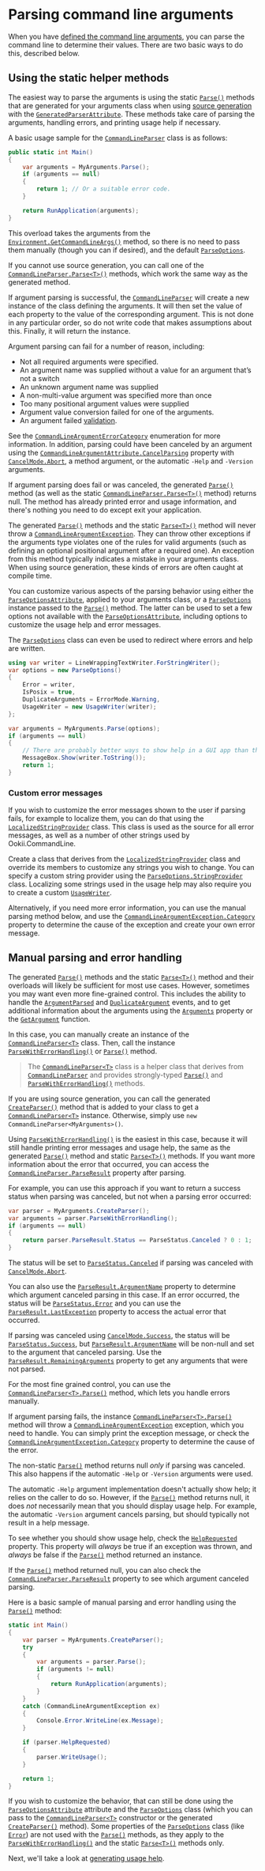 # Parsing command line arguments

When you have [defined the command line arguments](DefiningArguments.md), you can parse the command
line to determine their values. There are two basic ways to do this, described below.

## Using the static helper methods

The easiest way to parse the arguments is using the static [`Parse()`][Parse()_7] methods that are
generated for your arguments class when using [source generation](SourceGeneration.md) with the
[`GeneratedParserAttribute`][]. These methods take care of parsing the arguments, handling errors,
and printing usage help if necessary.

A basic usage sample for the [`CommandLineParser`][] class is as follows:

```csharp
public static int Main()
{
    var arguments = MyArguments.Parse();
    if (arguments == null)
    {
        return 1; // Or a suitable error code.
    }

    return RunApplication(arguments);
}
```

This overload takes the arguments from the [`Environment.GetCommandLineArgs()`][] method, so there is
no need to pass them manually (though you can if desired), and the default [`ParseOptions`][].

If you cannot use source generation, you can call one of the [`CommandLineParser.Parse<T>()`][]
methods, which work the same way as the generated method.

If argument parsing is successful, the [`CommandLineParser`][] will create a new instance of the
class defining the arguments. It will then set the value of each property to the value of the
corresponding argument. This is not done in any particular order, so do not write code that makes
assumptions about this. Finally, it will return the instance.

Argument parsing can fail for a number of reason, including:

- Not all required arguments were specified.
- An argument name was supplied without a value for an argument that’s not a switch
- An unknown argument name was supplied
- A non-multi-value argument was specified more than once
- Too many positional argument values were supplied
- Argument value conversion failed for one of the arguments.
- An argument failed [validation](Validation.md).

See the [`CommandLineArgumentErrorCategory`][] enumeration for more information. In addition,
parsing could have been canceled by an argument using the
[`CommandLineArgumentAttribute.CancelParsing`][] property with [`CancelMode.Abort`][], a method
argument, or the automatic `-Help` and `-Version` arguments.

If argument parsing does fail or was canceled, the generated [`Parse()`][Parse()_7] method (as well as the static
[`CommandLineParser.Parse<T>()`][] method) returns null. The method has already printed error and
usage information, and there's nothing you need to do except exit your application.

The generated [`Parse()`][Parse()_7] methods and the static [`Parse<T>()`][Parse<T>()_1] method will never throw
a [`CommandLineArgumentException`][]. They can throw other exceptions if the arguments type violates one
of the rules for valid arguments (such as defining an optional positional argument after a required
one). An exception from this method typically indicates a mistake in your arguments class. When
using source generation, these kinds of errors are often caught at compile time.

You can customize various aspects of the parsing behavior using either the
[`ParseOptionsAttribute`][], applied to your arguments class, or a [`ParseOptions`][] instance
passed to the [`Parse()`][Parse()_7] method. The latter can be used to set a few options not available with the
[`ParseOptionsAttribute`][], including options to customize the usage help and error messages.

The [`ParseOptions`][] class can even be used to redirect where errors and help are written.

```csharp
using var writer = LineWrappingTextWriter.ForStringWriter();
var options = new ParseOptions()
{
    Error = writer,
    IsPosix = true,
    DuplicateArguments = ErrorMode.Warning,
    UsageWriter = new UsageWriter(writer);
};

var arguments = MyArguments.Parse(options);
if (arguments == null)
{
    // There are probably better ways to show help in a GUI app than this.
    MessageBox.Show(writer.ToString());
    return 1;
}
```

### Custom error messages

If you wish to customize the error messages shown to the user if parsing fails, for example to
localize them, you can do that using the [`LocalizedStringProvider`][] class. This class is used as
the source for all error messages, as well as a number of other strings used by Ookii.CommandLine.

Create a class that derives from the [`LocalizedStringProvider`][] class and override its members to
customize any strings you wish to change. You can specify a custom string provider using the
[`ParseOptions.StringProvider`][] class. Localizing some strings used in the usage help may also
require you to create a custom [`UsageWriter`][].

Alternatively, if you need more error information, you can use the manual parsing method below, and
use the [`CommandLineArgumentException.Category`][] property to determine the cause of the exception
and create your own error message.

## Manual parsing and error handling

The generated [`Parse()`][Parse()_7] methods and the static [`Parse<T>()`][Parse<T>()_1] method and
their overloads will likely be sufficient for most use cases. However, sometimes you may want even
more fine-grained control. This includes the ability to handle the [`ArgumentParsed`][] and
[`DuplicateArgument`][DuplicateArgument_0] events, and to get additional information about the
arguments using the [`Arguments`][Arguments_0] property or the [`GetArgument`][] function.

In this case, you can manually create an instance of the [`CommandLineParser<T>`][] class. Then, call
the instance [`ParseWithErrorHandling()`][ParseWithErrorHandling()_1] or [`Parse()`][Parse()_5] method.

> The [`CommandLineParser<T>`][] class is a helper class that derives from [`CommandLineParser`][]
> and provides strongly-typed [`Parse()`][Parse()_5] and
> [`ParseWithErrorHandling()`][ParseWithErrorHandling()_1] methods.

If you are using source generation, you can call the generated [`CreateParser()`][CreateParser()_1] method that is added
to your class to get a [`CommandLineParser<T>`][] instance. Otherwise, simply use
`new CommandLineParser<MyArguments>()`.

Using [`ParseWithErrorHandling()`][ParseWithErrorHandling()_1] is the easiest in this case, because
it will still handle printing error messages and usage help, the same as the generated [`Parse()`][Parse()_7]
method and static [`Parse<T>()`][Parse<T>()_1] methods. If you want more information about the error
that occurred, you can access the [`CommandLineParser.ParseResult`][] property after parsing.

For example, you can use this approach if you want to return a success status when parsing was
canceled, but not when a parsing error occurred:

```csharp
var parser = MyArguments.CreateParser();
var arguments = parser.ParseWithErrorHandling();
if (arguments == null)
{
    return parser.ParseResult.Status == ParseStatus.Canceled ? 0 : 1;
}
```

The status will be set to [`ParseStatus.Canceled`][] if parsing was canceled with [`CancelMode.Abort`][].

You can also use the [`ParseResult.ArgumentName`][] property to determine which argument canceled
parsing in this case. If an error occurred, the status will be [`ParseStatus.Error`][] and you can
use the [`ParseResult.LastException`][] property to access the actual error that occurred.

If parsing was canceled using [`CancelMode.Success`][], the status will be [`ParseStatus.Success`][], but
[`ParseResult.ArgumentName`][] will be non-null and set to the argument that canceled parsing. Use the
[`ParseResult.RemainingArguments`][] property to get any arguments that were not parsed.

For the most fine grained control, you can use the [`CommandLineParser<T>.Parse()`][] method, which
lets you handle errors manually.

If argument parsing fails, the instance [`CommandLineParser<T>.Parse()`][] method will throw a
[`CommandLineArgumentException`][] exception, which you need to handle. You can simply print the
exception message, or check the [`CommandLineArgumentException.Category`][] property to determine
the cause of the error.

The non-static [`Parse()`][Parse()_5] method returns null _only_ if parsing was canceled. This also
happens if the automatic `-Help` or `-Version` arguments were used.

The automatic `-Help` argument implementation doesn't actually show help; it relies on the caller to
do so. However, if the [`Parse()`][Parse()_5] method returns null, it does _not_ necessarily mean
that you should display usage help. For example, the automatic `-Version` argument cancels parsing,
but should typically not result in a help message.

To see whether you should show usage help, check the [`HelpRequested`][] property. This property
will _always_ be true if an exception was thrown, and _always_ be false if the
[`Parse()`][Parse()_5] method returned an instance.

If the [`Parse()`][Parse()_5] method returned null, you can also check the
[`CommandLineParser.ParseResult`][] property to see which argument canceled parsing.

Here is a basic sample of manual parsing and error handling using the [`Parse()`][Parse()_5] method:

```csharp
static int Main()
{
    var parser = MyArguments.CreateParser();
    try
    {
        var arguments = parser.Parse();
        if (arguments != null)
        {
            return RunApplication(arguments);
        }
    }
    catch (CommandLineArgumentException ex)
    {
        Console.Error.WriteLine(ex.Message);
    }

    if (parser.HelpRequested)
    {
        parser.WriteUsage();
    }

    return 1;
}
```

If you wish to customize the behavior, that can still be done using the [`ParseOptionsAttribute`][]
attribute and the [`ParseOptions`][] class (which you can pass to the [`CommandLineParser<T>`][]
constructor or the generated [`CreateParser()`][CreateParser()_1] method). Some properties of the [`ParseOptions`][]
class (like [`Error`][]) are not used with the [`Parse()`][Parse()_5]  methods, as they apply to the
[`ParseWithErrorHandling()`][ParseWithErrorHandling()_1] and the static [`Parse<T>()`][Parse<T>()_1]
methods only.

Next, we'll take a look at [generating usage help](UsageHelp.md).

[`ArgumentParsed`]: https://www.ookii.org/docs/commandline-4.0/html/E_Ookii_CommandLine_CommandLineParser_ArgumentParsed.htm
[`CancelMode.Abort`]: https://www.ookii.org/docs/commandline-4.0/html/T_Ookii_CommandLine_CancelMode.htm
[`CancelMode.Success`]: https://www.ookii.org/docs/commandline-4.0/html/T_Ookii_CommandLine_CancelMode.htm
[`CommandLineArgumentAttribute.CancelParsing`]: https://www.ookii.org/docs/commandline-4.0/html/P_Ookii_CommandLine_CommandLineArgumentAttribute_CancelParsing.htm
[`CommandLineArgumentErrorCategory`]: https://www.ookii.org/docs/commandline-4.0/html/T_Ookii_CommandLine_CommandLineArgumentErrorCategory.htm
[`CommandLineArgumentException.Category`]: https://www.ookii.org/docs/commandline-4.0/html/P_Ookii_CommandLine_CommandLineArgumentException_Category.htm
[`CommandLineArgumentException`]: https://www.ookii.org/docs/commandline-4.0/html/T_Ookii_CommandLine_CommandLineArgumentException.htm
[`CommandLineParser.Parse<T>()`]: https://www.ookii.org/docs/commandline-4.0/html/M_Ookii_CommandLine_CommandLineParser_Parse__1.htm
[`CommandLineParser.ParseResult`]: https://www.ookii.org/docs/commandline-4.0/html/P_Ookii_CommandLine_CommandLineParser_ParseResult.htm
[`CommandLineParser`]: https://www.ookii.org/docs/commandline-4.0/html/T_Ookii_CommandLine_CommandLineParser.htm
[`CommandLineParser<T>.Parse()`]: https://www.ookii.org/docs/commandline-4.0/html/Overload_Ookii_CommandLine_CommandLineParser_1_Parse.htm
[`CommandLineParser<T>`]: https://www.ookii.org/docs/commandline-4.0/html/T_Ookii_CommandLine_CommandLineParser_1.htm
[`Environment.GetCommandLineArgs()`]: https://learn.microsoft.com/dotnet/api/system.environment.getcommandlineargs
[`Error`]: https://www.ookii.org/docs/commandline-4.0/html/P_Ookii_CommandLine_ParseOptions_Error.htm
[`GeneratedParserAttribute`]: https://www.ookii.org/docs/commandline-4.0/html/T_Ookii_CommandLine_GeneratedParserAttribute.htm
[`GetArgument`]: https://www.ookii.org/docs/commandline-4.0/html/M_Ookii_CommandLine_CommandLineParser_GetArgument.htm
[`HelpRequested`]: https://www.ookii.org/docs/commandline-4.0/html/P_Ookii_CommandLine_CommandLineParser_HelpRequested.htm
[`LocalizedStringProvider`]: https://www.ookii.org/docs/commandline-4.0/html/T_Ookii_CommandLine_LocalizedStringProvider.htm
[`ParseOptions.StringProvider`]: https://www.ookii.org/docs/commandline-4.0/html/P_Ookii_CommandLine_ParseOptions_StringProvider.htm
[`ParseOptions`]: https://www.ookii.org/docs/commandline-4.0/html/T_Ookii_CommandLine_ParseOptions.htm
[`ParseOptionsAttribute`]: https://www.ookii.org/docs/commandline-4.0/html/T_Ookii_CommandLine_ParseOptionsAttribute.htm
[`ParseResult.ArgumentName`]: https://www.ookii.org/docs/commandline-4.0/html/P_Ookii_CommandLine_ParseResult_ArgumentName.htm
[`ParseResult.LastException`]: https://www.ookii.org/docs/commandline-4.0/html/P_Ookii_CommandLine_ParseResult_LastException.htm
[`ParseResult.RemainingArguments`]: https://www.ookii.org/docs/commandline-4.0/html/P_Ookii_CommandLine_ParseResult_RemainingArguments.htm
[`ParseStatus.Canceled`]: https://www.ookii.org/docs/commandline-4.0/html/T_Ookii_CommandLine_ParseStatus.htm
[`ParseStatus.Error`]: https://www.ookii.org/docs/commandline-4.0/html/T_Ookii_CommandLine_ParseStatus.htm
[`ParseStatus.Success`]: https://www.ookii.org/docs/commandline-4.0/html/T_Ookii_CommandLine_ParseStatus.htm
[`UsageWriter`]: https://www.ookii.org/docs/commandline-4.0/html/T_Ookii_CommandLine_UsageWriter.htm
[Arguments_0]: https://www.ookii.org/docs/commandline-4.0/html/P_Ookii_CommandLine_CommandLineParser_Arguments.htm
[CreateParser()_1]: https://www.ookii.org/docs/commandline-4.0/html/M_Ookii_CommandLine_IParserProvider_1_CreateParser.htm
[DuplicateArgument_0]: https://www.ookii.org/docs/commandline-4.0/html/E_Ookii_CommandLine_CommandLineParser_DuplicateArgument.htm
[Parse()_5]: https://www.ookii.org/docs/commandline-4.0/html/Overload_Ookii_CommandLine_CommandLineParser_1_Parse.htm
[Parse()_7]: https://www.ookii.org/docs/commandline-4.0/html/Overload_Ookii_CommandLine_IParser_1_Parse.htm
[Parse<T>()_1]: https://www.ookii.org/docs/commandline-4.0/html/M_Ookii_CommandLine_CommandLineParser_Parse__1.htm
[ParseWithErrorHandling()_1]: https://www.ookii.org/docs/commandline-4.0/html/M_Ookii_CommandLine_CommandLineParser_1_ParseWithErrorHandling.htm

